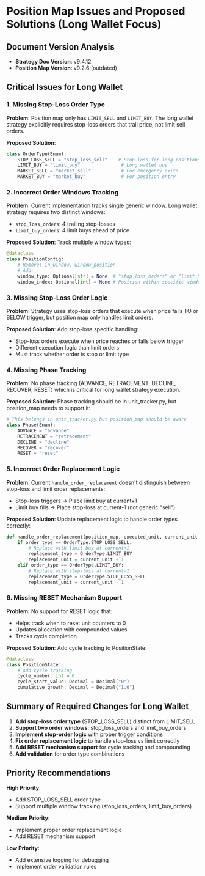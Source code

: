 # Position Map Issues and Proposed Solutions (Long Wallet Focus)

## Document Version Analysis
- **Strategy Doc Version**: v9.4.12
- **Position Map Version**: v9.2.6 (outdated)

## Critical Issues for Long Wallet

### 1. Missing Stop-Loss Order Type
**Problem**: Position map only has `LIMIT_SELL` and `LIMIT_BUY`. The long wallet strategy explicitly requires stop-loss orders that trail price, not limit sell orders.

**Proposed Solution**:
```python
class OrderType(Enum):
    STOP_LOSS_SELL = "stop_loss_sell"    # Stop-loss for long positions
    LIMIT_BUY = "limit_buy"               # Long wallet buy
    MARKET_SELL = "market_sell"           # For emergency exits
    MARKET_BUY = "market_buy"             # For position entry
```

### 2. Incorrect Order Windows Tracking
**Problem**: Current implementation tracks single generic window. Long wallet strategy requires two distinct windows:
- `stop_loss_orders`: 4 trailing stop-losses 
- `limit_buy_orders`: 4 limit buys ahead of price

**Proposed Solution**: Track multiple window types:
```python
@dataclass
class PositionConfig:
    # Remove: in_window, window_position
    # Add:
    window_type: Optional[str] = None  # "stop_loss_orders" or "limit_buy_orders"
    window_index: Optional[int] = None # Position within specific window (0-3)
```

### 3. Missing Stop-Loss Order Logic
**Problem**: Strategy uses stop-loss orders that execute when price falls TO or BELOW trigger, but position map only handles limit orders.

**Proposed Solution**: Add stop-loss specific handling:
- Stop-loss orders execute when price reaches or falls below trigger
- Different execution logic than limit orders
- Must track whether order is stop or limit type

### 4. Missing Phase Tracking
**Problem**: No phase tracking (ADVANCE, RETRACEMENT, DECLINE, RECOVER, RESET) which is critical for long wallet strategy execution.

**Proposed Solution**: Phase tracking should be in unit_tracker.py, but position_map needs to support it:
```python
# This belongs in unit_tracker.py but position_map should be aware
class Phase(Enum):
    ADVANCE = "advance"
    RETRACEMENT = "retracement"
    DECLINE = "decline"
    RECOVER = "recover"
    RESET = "reset"
```

### 5. Incorrect Order Replacement Logic
**Problem**: Current `handle_order_replacement` doesn't distinguish between stop-loss and limit order replacements:
- Stop-loss triggers → Place limit buy at current+1
- Limit buy fills → Place stop-loss at current-1 (not generic "sell")

**Proposed Solution**: Update replacement logic to handle order types correctly:
```python
def handle_order_replacement(position_map, executed_unit, current_unit, order_type):
    if order_type == OrderType.STOP_LOSS_SELL:
        # Replace with limit buy at current+1
        replacement_type = OrderType.LIMIT_BUY
        replacement_unit = current_unit + 1
    elif order_type == OrderType.LIMIT_BUY:
        # Replace with stop-loss at current-1
        replacement_type = OrderType.STOP_LOSS_SELL
        replacement_unit = current_unit - 1
```

### 6. Missing RESET Mechanism Support
**Problem**: No support for RESET logic that:
- Helps track when to reset unit counters to 0
- Updates allocation with compounded values
- Tracks cycle completion

**Proposed Solution**: Add cycle tracking to PositionState:
```python
@dataclass
class PositionState:
    # Add cycle tracking
    cycle_number: int = 0
    cycle_start_value: Decimal = Decimal("0")
    cumulative_growth: Decimal = Decimal("1.0")
```

## Summary of Required Changes for Long Wallet

1. **Add stop-loss order type** (STOP_LOSS_SELL) distinct from LIMIT_SELL
2. **Support two order windows**: stop_loss_orders and limit_buy_orders
3. **Implement stop-order logic** with proper trigger conditions
4. **Fix order replacement logic** to handle stop-loss vs limit correctly
5. **Add RESET mechanism support** for cycle tracking and compounding
6. **Add validation** for order type combinations

## Priority Recommendations

**High Priority**:
- Add STOP_LOSS_SELL order type
- Support multiple window tracking (stop_loss_orders, limit_buy_orders)

**Medium Priority**:
- Implement proper order replacement logic
- Add RESET mechanism support

**Low Priority**:
- Add extensive logging for debugging
- Implement order validation rules